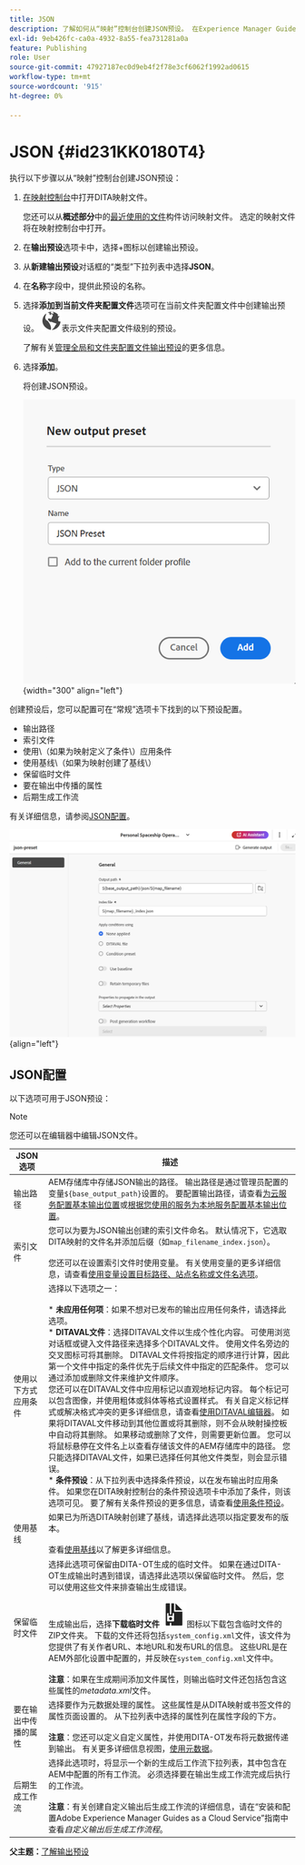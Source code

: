 ```yaml
---
title: JSON
description: 了解如何从“映射”控制台创建JSON预设。 在Experience Manager Guides中配置JSON输出预设。
exl-id: 9eb426fc-ca0a-4932-8a55-fea731281a0a
feature: Publishing
role: User
source-git-commit: 47927187ec0d9eb4f2f78e3cf6062f1992ad0615
workflow-type: tm+mt
source-wordcount: '915'
ht-degree: 0%

---
```


# JSON {#id231KK0180T4}

执行以下步骤以从“映射”控制台创建JSON预设：

1. [在映射控制台](./open-files-map-console.md)中打开DITA映射文件。

   您还可以从&#x200B;**概述部分**&#x200B;中的[最近使用的文件](./intro-home-page.md#overview)构件访问映射文件。 选定的映射文件将在映射控制台中打开。
1. 在&#x200B;**输出预设**&#x200B;选项卡中，选择+图标以创建输出预设。
1. 从&#x200B;**新建输出预设**&#x200B;对话框的“类型”下拉列表中选择&#x200B;**JSON**。
1. 在&#x200B;**名称**&#x200B;字段中，提供此预设的名称。
1. 选择&#x200B;**添加到当前文件夹配置文件**&#x200B;选项可在当前文件夹配置文件中创建输出预设。 ![文件夹配置文件图标](images/global-preset-icon.svg)表示文件夹配置文件级别的预设。

   了解有关[管理全局和文件夹配置文件输出预设](./web-editor-manage-output-presets.md)的更多信息。

1. 选择&#x200B;**添加**。

   将创建JSON预设。

   ![](images/json-preset-dialog-new.png){width="300" align="left"}

创建预设后，您可以配置可在“常规”选项卡下找到的以下预设配置。

- 输出路径
- 索引文件
- 使用\（如果为映射定义了条件\）应用条件
- 使用基线\（如果为映射创建了基线\）
- 保留临时文件
- 要在输出中传播的属性
- 后期生成工作流

有关详细信息，请参阅[JSON配置](#json-configuration)。

![](images/json-preset-config-new.png){align="left"}

## JSON配置

以下选项可用于JSON预设：

>[!NOTE]
>
> 您还可以在编辑器中编辑JSON文件。

| JSON选项 | 描述 |
| --- | --- |
| 输出路径 | AEM存储库中存储JSON输出的路径。 输出路径是通过管理员配置的变量`${base_output_path}`设置的。 要配置输出路径，请查看[为云服务配置基本输出位置](../native-pdf/configure-base-location-cs.md)或[根据您使用的服务为本地服务配置基本输出位置](../native-pdf/configure-base-output-location.md)。 |
| 索引文件 | 您可以为要为JSON输出创建的索引文件命名。 默认情况下，它选取DITA映射的文件名并添加后缀（如`map_filename_index.json`）。<br><br>您还可以在设置索引文件时使用变量。 有关使用变量的更多详细信息，请查看[使用变量设置目标路径、站点名称或文件名选项](generate-output-use-variables.md#id18BUG70K05Z)。 |
| 使用以下方式应用条件 | 选择以下选项之一：<br><br>* **未应用任何项**：如果不想对已发布的输出应用任何条件，请选择此选项。<br>* **DITAVAL文件**：选择DITAVAL文件以生成个性化内容。 可使用浏览对话框或键入文件路径来选择多个DITAVAL文件。 使用文件名旁边的交叉图标可将其删除。 DITAVAL文件将按指定的顺序进行计算，因此第一个文件中指定的条件优先于后续文件中指定的匹配条件。 您可以通过添加或删除文件来维护文件顺序。<br>您还可以在DITAVAL文件中应用标记以直观地标记内容。 每个标记可以包含图像，并使用粗体或斜体等格式设置样式。 有关自定义标记样式或解决格式冲突的更多详细信息，请查看[使用DITAVAL编辑器](../user-guide/ditaval-editor.md)。 如果将DITAVAL文件移动到其他位置或将其删除，则不会从映射操控板中自动将其删除。 如果移动或删除了文件，则需要更新位置。 您可以将鼠标悬停在文件名上以查看存储该文件的AEM存储库中的路径。 您只能选择DITAVAL文件，如果已选择任何其他文件类型，则会显示错误。<br>* **条件预设**：从下拉列表中选择条件预设，以在发布输出时应用条件。 如果您在DITA映射控制台的条件预设选项卡中添加了条件，则该选项可见。 要了解有关条件预设的更多信息，请查看[使用条件预设](generate-output-use-condition-presets.md#id1825FL004PN)。 |
| 使用基线 | 如果已为所选DITA映射创建了基线，请选择此选项以指定要发布的版本。<br><br>查看[使用基线](generate-output-use-baseline-for-publishing.md#id1825FI0J0PF)以了解更多详细信息。 |
| 保留临时文件 | 选择此选项可保留由DITA-OT生成的临时文件。 如果在通过DITA-OT生成输出时遇到错误，请选择此选项以保留临时文件。 然后，您可以使用这些文件来排查输出生成错误。<br> <br>生成输出后，选择&#x200B;**下载临时文件** ![下载临时文件图标](images/download-temp-files-icon.svg)图标以下载包含临时文件的ZIP文件夹。 下载的文件还将包括`system_config.xml`文件，该文件为您提供了有关作者URL、本地URL和发布URL的信息。 这些URL是在AEM外部化设置中配置的，并反映在`system_config.xml`文件中。<br><br> **注意**：如果在生成期间添加文件属性，则输出临时文件还包括包含这些属性的&#x200B;*metadata.xml*&#x200B;文件。 |
| 要在输出中传播的属性 | 选择要作为元数据处理的属性。 这些属性是从DITA映射或书签文件的属性页面设置的。 从下拉列表中选择的属性列在属性字段的下方。<br><br>**注意**：您还可以定义自定义属性，并使用DITA-OT发布将元数据传递到输出。 有关更多详细信息视图，[使用元数据](metadata-dita.md#id21BJ00QD0XA)。 |
| 后期生成工作流 | 选择此选项时，将显示一个新的生成后工作流下拉列表，其中包含在AEM中配置的所有工作流。 必须选择要在输出生成工作流完成后执行的工作流。<br><br>**注意**：有关创建自定义输出后生成工作流的详细信息，请在“安装和配置Adobe Experience Manager Guides as a Cloud Service”指南中查看&#x200B;_自定义输出后生成工作流程_。 |

**父主题：**&#x200B;[&#x200B;了解输出预设](generate-output-understand-presets.md)
